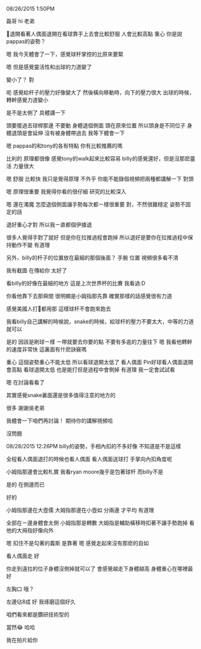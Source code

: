 08/26/2015 1:50PM

磊哥
hi
老弟

🐍退開看著人偶面退開在看球靠手上去會比較舒服
人會比較高點
重心
你是說pappas的姿勢？

嗯
我今天體會了一下，感覺球杆掌控的比原來要緊

嗯
但是感覺靈活性和出球的力道變了

變小了？
對

呃
感覺給杆子的壓力好像變大了
然後橫向移動時，向下的壓力很大
出球的時候，轉幹感覺力道變小

是不是太側了
具體講一下

頭要擺過去球桿那邊
不要動
身體退個側面
頭在原來位置
所以頭身是不同位子
身體退頭是會延伸
沒有被身體帶過去
我等下體會一下

嗯
pappas的和tony的各有特點
你有比較推薦的嗎

比利的
原理都很像
感覺tony的walk起來比較容易
billy的感覺還好，但是沒那麽靈活
力量很大

嗯
舒服
比較快
我只是覺得原理
不外乎
你能不能錄個視頻把兩種都講解一下
對頭

嗯
原理很重要
我覺得你看的很仔細
研究的比較深入

嗯
還在濁魔
怎麼退個側面讓手勢每次都ㄧ樣很重要
對，不然很難穩定
姿勢不固定的話

退好重心才對
所以我ㄧ直都個伊據退




很多人覺得手對了就好
但是你在拉推過程會跑掉
所以退好是要你在拉推過程中保持動作不變
有道理



另外，billy的杆子的位置放在最細的那個後面？
手腕
位置
視頻很多看不清

我有截圖
在傳給你
太好了



看billy的好像在最細的地方
這是上次世界杯的比賽
我看過:D

你看他靠下去那舜間
很明顯是小姆指那先靠
確實那樣的話感覺很有力道

感覺美國人打🐍都用那
這樣球杆不會跑來跑去



我看billy自己講解的時候說，snake的時候，給球杆的壓力不要太大，中等的力道就可以

是的
因該是刷球ㄧ樣
ㄧ帶就要去你要的點
不要有多逾的力量往下
嗯
我看他轉幹的速度非常快
這裏面有什麽訣竅嗎

重心
這個姿勢重心不能太低
所以看球退開太低了
看人偶面
Pin好球看人偶面退開會高點
看球退開太低
也是能打但是過程中會側掉
有道理
我一定會試試看

嗯
在討論看看了



其實感覺snake裏面還是很多值得注意的地方的

很多
謝謝吳老弟



我體會一下咱們再討論！
期待你的講解視頻哈

沒問題





08/28/2015 12:26PM
billy的姿勢，手相內扣的不多好像
不知道是不是這樣

全程看人偶面退打的時候也看人偶面
看人偶面送球打
手掌向內扣角度呢

小姆指那邊會比較札實
我看ryan moore幾乎是包著球杆
而billy不是

是的
在側邊而已



好的

小姆指那邊在大壺儒
大姆指那邊在小壺如
分兩邊
才平均
有道理

全部在ㄧ邊身體會太側
小姆指那是轉數
大姆指是輔助橫移時扣著不讓手勢跑掉
看他的大拇指好像向外

嗯
扣住不是勾著的義斯
是靠著
嗯
感覺走起來沒有那麽的自如

看人偶面走
好

你走到遠拉的位子身體沒側掉就可以了
會感覺越走下身體越高
身體重心在哪裡最好

左胸口
哦？

左邊佔8成
好
我琢磨這個好久



咱們看來都是鑽研技術型的




當然😂
哈哈





我在拍片給你
